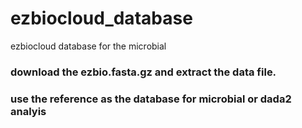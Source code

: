 # ezbiocloud_database
ezbiocloud database for the microbial

### download the ezbio.fasta.gz and extract the data file.

### use the reference as the database for microbial or dada2 analyis



